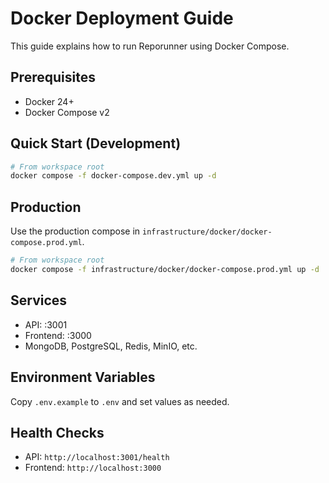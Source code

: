 # Docker Deployment Guide

This guide explains how to run Reporunner using Docker Compose.

## Prerequisites
- Docker 24+
- Docker Compose v2

## Quick Start (Development)
```bash
# From workspace root
docker compose -f docker-compose.dev.yml up -d
```

## Production
Use the production compose in `infrastructure/docker/docker-compose.prod.yml`.

```bash
# From workspace root
docker compose -f infrastructure/docker/docker-compose.prod.yml up -d
```

## Services
- API: :3001
- Frontend: :3000
- MongoDB, PostgreSQL, Redis, MinIO, etc.

## Environment Variables
Copy `.env.example` to `.env` and set values as needed.

## Health Checks
- API: `http://localhost:3001/health`
- Frontend: `http://localhost:3000`
